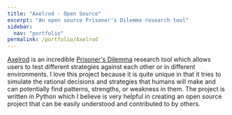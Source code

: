 ```yaml
---
title: "Axelrod - Open Source"
excerpt: "An open source Prisoner's Dilemma research tool"
sidebar:
  nav: "portfolio"
permalink: /portfolio/Axelrod
---
```


[Axelrod](https://github.com/Axelrod-Python/Axelrod) is an incredible [Prisoner's Dilemma](https://en.wikipedia.org/wiki/Prisoner%27s_dilemma) research tool which allows users to test different strategies
against each other or in different environments. I love this project because it is quite unique in that it tries to simulate the rational decisions and strategies that humans will make and can potentially
find patterns, strengths, or weakness in them. The project is written in Python which I believe is very helpful in creating an open source project that can be easily understood and contributed to by others.

